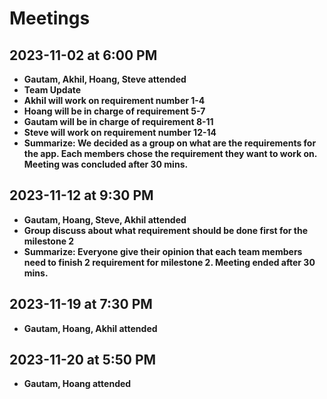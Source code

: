 # Meetings
## 2023-11-02 at 6:00 PM
- **Gautam, Akhil, Hoang, Steve attended**
- **Team Update**
- **Akhil will work on requirement number 1-4**
- **Hoang will be in charge of requirement 5-7**
- **Gautam will be in charge of requirement 8-11**
- **Steve will work on requirement number 12-14**
- **Summarize: We decided as a group on what are the requirements for the app. Each members chose the requirement they want to work on. Meeting was concluded after 30 mins.**

## 2023-11-12 at 9:30 PM
- **Gautam, Hoang, Steve, Akhil attended**
- **Group discuss about what requirement should be done first for the milestone 2**
- **Summarize: Everyone give their opinion that each team members need to finish 2 requirement for milestone 2. Meeting ended after 30 mins.**

## 2023-11-19 at 7:30 PM
- **Gautam, Hoang, Akhil attended**

## 2023-11-20 at 5:50 PM
- **Gautam, Hoang attended**

